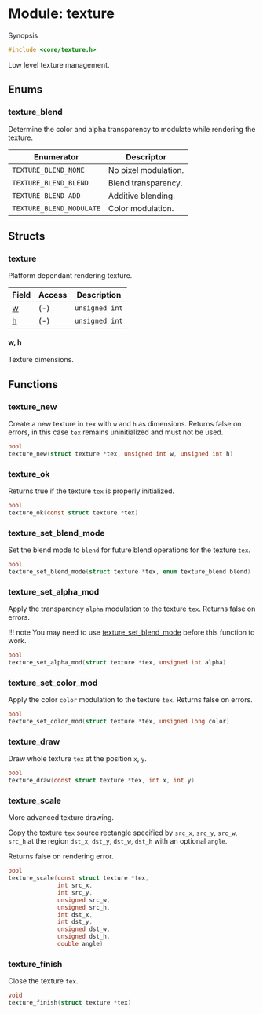 # Module: texture

Synopsis

```c
#include <core/texture.h>
```

Low level texture management.

## Enums

### texture\_blend

Determine the color and alpha transparency to modulate while rendering the
texture.

| Enumerator               | Descriptor           |
|--------------------------|----------------------|
| `TEXTURE_BLEND_NONE`     | No pixel modulation. |
| `TEXTURE_BLEND_BLEND`    | Blend transparency.  |
| `TEXTURE_BLEND_ADD`      | Additive blending.   |
| `TEXTURE_BLEND_MODULATE` | Color modulation.    |

## Structs

### texture

Platform dependant rendering texture.

| Field   | Access | Description    |
|---------|--------|----------------|
| [w](#w) | (-)    | `unsigned int` |
| [h](#h) | (-)    | `unsigned int` |

#### w, h

Texture dimensions.

## Functions

### texture\_new

Create a new texture in `tex` with `w` and `h` as dimensions. Returns false on
errors, in this case `tex` remains uninitialized and must not be used.

```c
bool
texture_new(struct texture *tex, unsigned int w, unsigned int h)
```

### texture\_ok

Returns true if the texture `tex` is properly initialized.

```c
bool
texture_ok(const struct texture *tex)
```

### texture\_set\_blend\_mode

Set the blend mode to `blend` for future blend operations for the texture `tex`.

```c
bool
texture_set_blend_mode(struct texture *tex, enum texture_blend blend)
```

### texture\_set\_alpha\_mod

Apply the transparency `alpha` modulation to the texture `tex`. Returns false on
errors.

!!! note
    You may need to use [texture_set_blend_mode](#texture_set_blend_mode) before
    this function to work.

```c
bool
texture_set_alpha_mod(struct texture *tex, unsigned int alpha)
```

### texture\_set\_color\_mod

Apply the color `color` modulation to the texture `tex`. Returns false on
errors.

```c
bool
texture_set_color_mod(struct texture *tex, unsigned long color)
```

### texture\_draw

Draw whole texture `tex` at the position `x`, `y`.

```c
bool
texture_draw(const struct texture *tex, int x, int y)
```

### texture\_scale

More advanced texture drawing.

Copy the texture `tex` source rectangle specified by `src_x`, `src_y`, `src_w`,
`src_h` at the region `dst_x`, `dst_y`, `dst_w`, `dst_h` with an optional
`angle`.

Returns false on rendering error.

```c
bool
texture_scale(const struct texture *tex,
              int src_x,
              int src_y,
              unsigned src_w,
              unsigned src_h,
              int dst_x,
              int dst_y,
              unsigned dst_w,
              unsigned dst_h,
              double angle)
```

### texture\_finish

Close the texture `tex`.

```c
void
texture_finish(struct texture *tex)
```
